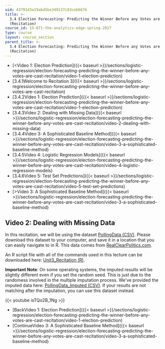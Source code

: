 ```yaml
---
uid: 43791d3a19abd5be349137c83ceb6676
title: >-
  3.4 Election Forecasting: Predicting the Winner Before any Votes are Cast 
  (Recitation)
course_id: 15-071-the-analytics-edge-spring-2017
type: course
layout: course_section
parent_title: >-
  3.4 Election Forecasting: Predicting the Winner Before any Votes are Cast 
  (Recitation)
---
```


*   [<Video 1: Election Prediction]({{< baseurl >}}/sections/logistic-regression/election-forecasting-predicting-the-winner-before-any-votes-are-cast-recitation/video-1-election-prediction)
*   [3.4.1Welcome to Recitation 3]({{< baseurl >}}/sections/logistic-regression/election-forecasting-predicting-the-winner-before-any-votes-are-cast-recitation)
*   [3.4.2Video 1: Election Prediction]({{< baseurl >}}/sections/logistic-regression/election-forecasting-predicting-the-winner-before-any-votes-are-cast-recitation/video-1-election-prediction)
*   [3.4.3Video 2: Dealing with Missing Data]({{< baseurl >}}/sections/logistic-regression/election-forecasting-predicting-the-winner-before-any-votes-are-cast-recitation/video-2-dealing-with-missing-data)
*   [3.4.4Video 3: A Sophisticated Baseline Method]({{< baseurl >}}/sections/logistic-regression/election-forecasting-predicting-the-winner-before-any-votes-are-cast-recitation/video-3-a-sophisticated-baseline-method)
*   [3.4.5Video 4: Logistic Regression Models]({{< baseurl >}}/sections/logistic-regression/election-forecasting-predicting-the-winner-before-any-votes-are-cast-recitation/video-4-logistic-regression-models)
*   [3.4.6Video 5: Test Set Predictions]({{< baseurl >}}/sections/logistic-regression/election-forecasting-predicting-the-winner-before-any-votes-are-cast-recitation/video-5-test-set-predictions)
*   [\>Video 3: A Sophisticated Baseline Method]({{< baseurl >}}/sections/logistic-regression/election-forecasting-predicting-the-winner-before-any-votes-are-cast-recitation/video-3-a-sophisticated-baseline-method)

Video 2: Dealing with Missing Data
----------------------------------

In this recitation, we will be using the dataset [PollingData (CSV)](https://open-learning-course-data-production.s3.amazonaws.com/15-071-the-analytics-edge-spring-2017/2e5e305f5deb1aee9679c33cf303484b_PollingData.csv). Please download this dataset to your computer, and save it in a location that you can easily navigate to in R. This data comes from [RealClearPolitics.com](http://www.realclearpolitics.com/).

An R script file with all of the commands used in this lecture can be downloaded here: [Unit3\_Recitation (R)](https://open-learning-course-data-production.s3.amazonaws.com/15-071-the-analytics-edge-spring-2017/a56bc79268299a5d642cee6b3d7da861_Unit3_Recitation.R).

**Important Note**: On some operating systems, the imputed results will be slightly different even if you set the random seed. This is just due to the randomess involved in the multiple imputation process. We've provided the imputed data here: [PollingData\_Imputed (CSV)](https://open-learning-course-data-production.s3.amazonaws.com/15-071-the-analytics-edge-spring-2017/9567137abd96e74164d4a4d90245c561_PollingData_Imputed.csv). If your results are not matching after the imputation, you can use this dataset instead.

{{< youtube isTQo2B_1Ng >}}

*   [BackVideo 1: Election Prediction]({{< baseurl >}}/sections/logistic-regression/election-forecasting-predicting-the-winner-before-any-votes-are-cast-recitation/video-1-election-prediction)
*   [ContinueVideo 3: A Sophisticated Baseline Method]({{< baseurl >}}/sections/logistic-regression/election-forecasting-predicting-the-winner-before-any-votes-are-cast-recitation/video-3-a-sophisticated-baseline-method)